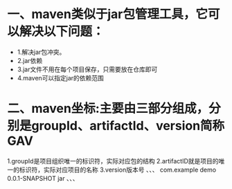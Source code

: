 一、maven类似于jar包管理工具，它可以解决以下问题：
===========
* 1\.解决jar包冲突。
* 2\.jar依赖
* 3\.jar文件不用在每个项目保存，只需要放在仓库即可
* 4\.maven可以指定jar的依赖范围

二、maven坐标:主要由三部分组成，分别是groupId、artifactId、version简称GAV
============
1\.groupId是项目组织唯一的标识符，实际对应包的结构
2\.artifactID就是项目的唯一的标识符，实际对应项目的名称
3\.version版本号
、、、
 <groupId>com.example</groupId>
 <artifactId>demo</artifactId>
 <version>0.0.1-SNAPSHOT</version>
 <packaging>jar</packaging>
、、、
